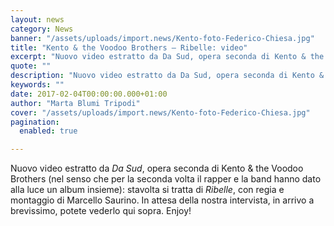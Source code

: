 ```yaml
---
layout: news
category: News
banner: "/assets/uploads/import.news/Kento-foto-Federico-Chiesa.jpg"
title: "Kento & the Voodoo Brothers – Ribelle: video"
excerpt: "Nuovo video estratto da Da Sud, opera seconda di Kento & the Voodoo Brothers (nel senso che per la seconda volta il rapper e la band hanno dato alla luce un album insieme): stavolta si tratta di Ribelle, con regia e montaggio di Marcello Saurino. In attesa della nostra intervista, in arrivo a brevissimo, potete [&hellip"
quote: ""
description: "Nuovo video estratto da Da Sud, opera seconda di Kento & the Voodoo Brothers (nel senso che per la seconda volta il rapper e la band hanno dato alla luce un album insieme): stavolta si tratta di Ribelle, con regia e montaggio di Marcello Saurino. In attesa della nostra intervista, in arrivo a brevissimo, potete [&hellip"
keywords: ""
date: 2017-02-04T00:00:00.000+01:00
author: "Marta Blumi Tripodi"
cover: "/assets/uploads/import.news/Kento-foto-Federico-Chiesa.jpg"
pagination:
  enabled: true

---
```


Nuovo video estratto da _Da Sud_, opera seconda di Kento & the Voodoo Brothers (nel senso che per la seconda volta il rapper e la band hanno dato alla luce un album insieme): stavolta si tratta di _Ribelle_, con regia e montaggio di Marcello Saurino. In attesa della nostra intervista, in arrivo a brevissimo, potete vederlo qui sopra. Enjoy!